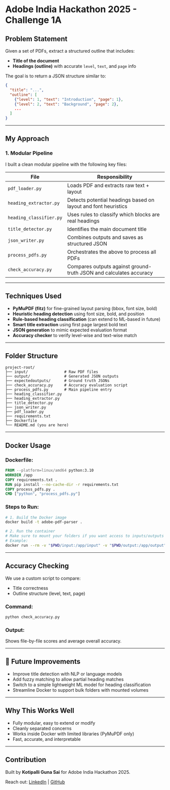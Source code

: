#  Adobe India Hackathon 2025 - Challenge 1A

## Problem Statement

Given a set of PDFs, extract a structured outline that includes:

* **Title of the document**
* **Headings (outline)** with accurate `level`, `text`, and `page` info

The goal is to return a JSON structure similar to:

```json
{
  "title": "...",
  "outline": [
    {"level": 1, "text": "Introduction", "page": 1},
    {"level": 2, "text": "Background", "page": 2},
    ...
  ]
}
```

---

##  My Approach

### 1. **Modular Pipeline**

I built a clean modular pipeline with the following key files:

| File                    | Responsibility                                                     |
| ----------------------- | ------------------------------------------------------------------ |
| `pdf_loader.py`         | Loads PDF and extracts raw text + layout                           |
| `heading_extractor.py`  | Detects potential headings based on layout and font heuristics     |
| `heading_classifier.py` | Uses rules to classify which blocks are real headings        |
| `title_detector.py`     | Identifies the main document title                                 |
| `json_writer.py`        | Combines outputs and saves as structured JSON                      |
| `process_pdfs.py`       | Orchestrates the above to process all PDFs                         |
| `check_accuracy.py`     | Compares outputs against ground-truth JSON and calculates accuracy |

---

## Techniques Used

* **PyMuPDF (fitz)** for fine-grained layout parsing (bbox, font size, bold)
* **Heuristic heading detection** using font size, bold, and position
* **Rule-based heading classification** (can extend to ML-based in future)
* **Smart title extraction** using first page largest bold text
* **JSON generation** to mimic expected evaluation format
* **Accuracy checker** to verify level-wise and text-wise match

---

## Folder Structure

```
project-root/
├── input/                # Raw PDF files
├── output/               # Generated JSON outputs
├── expectedoutputs/      # Ground truth JSONs
├── check_accuracy.py     # Accuracy evaluation script
├── process_pdfs.py       # Main pipeline entry
├── heading_classifier.py
├── heading_extractor.py
├── title_detector.py
├── json_writer.py
├── pdf_loader.py
├── requirements.txt
├── Dockerfile
└── README.md (you are here)
```

---

## Docker Usage

### Dockerfile:

```dockerfile
FROM --platform=linux/amd64 python:3.10
WORKDIR /app
COPY requirements.txt .
RUN pip install --no-cache-dir -r requirements.txt
COPY process_pdfs.py .
CMD ["python", "process_pdfs.py"]
```

### Steps to Run:

```bash
# 1. Build the Docker image
docker build -t adobe-pdf-parser .

# 2. Run the container
# Make sure to mount your folders if you want access to inputs/outputs
# Example:
docker run --rm -v "$PWD/input:/app/input" -v "$PWD/output:/app/output" adobe-pdf-parser
```

---

## Accuracy Checking

We use a custom script to compare:

* Title correctness
* Outline structure (level, text, page)

### Command:

```bash
python check_accuracy.py
```

### Output:

Shows file-by-file scores and average overall accuracy.

---

## 🔧 Future Improvements

* Improve title detection with NLP or language models
* Add fuzzy matching to allow partial heading matches
* Switch to a simple lightweight ML model for heading classification
* Streamline Docker to support bulk folders with mounted volumes

---

## Why This Works Well

* Fully modular, easy to extend or modify
* Cleanly separated concerns
* Works inside Docker with limited libraries (PyMuPDF only)
* Fast, accurate, and interpretable

---

## Contribution

Built by **Kotipalli Guna Sai** for Adobe India Hackathon 2025.

Reach out: [LinkedIn](https://www.linkedin.com/in/guna-sai-3673592ba/) | [GitHub](https://github.com/Guna1301)
